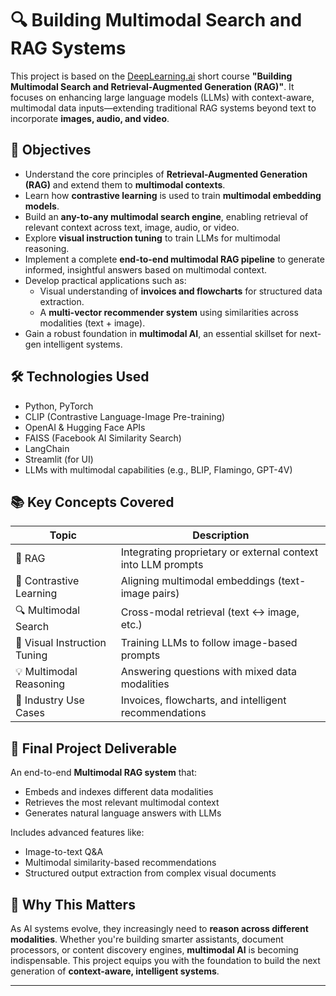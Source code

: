 # 🔍 Building Multimodal Search and RAG Systems

This project is based on the [DeepLearning.ai](https://www.deeplearning.ai/) short course **"Building Multimodal Search and Retrieval-Augmented Generation (RAG)"**. It focuses on enhancing large language models (LLMs) with context-aware, multimodal data inputs—extending traditional RAG systems beyond text to incorporate **images, audio, and video**.

## 📌 Objectives

- Understand the core principles of **Retrieval-Augmented Generation (RAG)** and extend them to **multimodal contexts**.
- Learn how **contrastive learning** is used to train **multimodal embedding models**.
- Build an **any-to-any multimodal search engine**, enabling retrieval of relevant context across text, image, audio, or video.
- Explore **visual instruction tuning** to train LLMs for multimodal reasoning.
- Implement a complete **end-to-end multimodal RAG pipeline** to generate informed, insightful answers based on multimodal context.
- Develop practical applications such as:
  - Visual understanding of **invoices and flowcharts** for structured data extraction.
  - A **multi-vector recommender system** using similarities across modalities (text + image).
- Gain a robust foundation in **multimodal AI**, an essential skillset for next-gen intelligent systems.

## 🛠️ Technologies Used

- Python, PyTorch
- CLIP (Contrastive Language-Image Pre-training)
- OpenAI & Hugging Face APIs
- FAISS (Facebook AI Similarity Search)
- LangChain
- Streamlit (for UI)
- LLMs with multimodal capabilities (e.g., BLIP, Flamingo, GPT-4V)

## 📚 Key Concepts Covered

| Topic | Description |
|-------|-------------|
| 🔗 RAG | Integrating proprietary or external context into LLM prompts |
| 🧠 Contrastive Learning | Aligning multimodal embeddings (text-image pairs) |
| 🔍 Multimodal Search | Cross-modal retrieval (text ↔ image, etc.) |
| 🧾 Visual Instruction Tuning | Training LLMs to follow image-based prompts |
| 💡 Multimodal Reasoning | Answering questions with mixed data modalities |
| 🎯 Industry Use Cases | Invoices, flowcharts, and intelligent recommendations |

## 🚀 Final Project Deliverable

An end-to-end **Multimodal RAG system** that:
- Embeds and indexes different data modalities
- Retrieves the most relevant multimodal context
- Generates natural language answers with LLMs

Includes advanced features like:
- Image-to-text Q&A
- Multimodal similarity-based recommendations
- Structured output extraction from complex visual documents

## 🌟 Why This Matters

As AI systems evolve, they increasingly need to **reason across different modalities**. Whether you're building smarter assistants, document processors, or content discovery engines, **multimodal AI** is becoming indispensable. This project equips you with the foundation to build the next generation of **context-aware, intelligent systems**.

---
